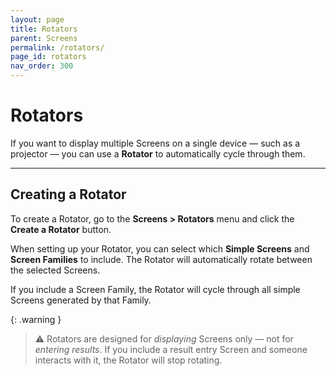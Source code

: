 ```yaml
---
layout: page
title: Rotators
parent: Screens
permalink: /rotators/
page_id: rotators
nav_order: 300
---
```


# Rotators

If you want to display multiple Screens on a single device — such as a projector — you can use a **Rotator** to automatically cycle through them.

---

## Creating a Rotator

To create a Rotator, go to the **Screens > Rotators** menu and click the **Create a Rotator** button.

When setting up your Rotator, you can select which **Simple Screens** and **Screen Families** to include.
The Rotator will automatically rotate between the selected Screens.

If you include a Screen Family, the Rotator will cycle through all simple Screens generated by that Family.

{: .warning }
> :warning: Rotators are designed for _displaying_ Screens only — not for _entering results_.
> If you include a result entry Screen and someone interacts with it, the Rotator will stop rotating.
